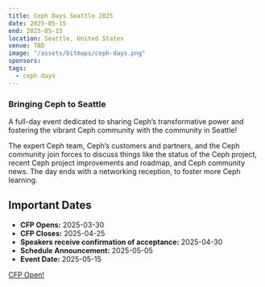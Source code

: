 ```yaml
---
title: Ceph Days Seattle 2025
date: 2025-05-15
end: 2025-05-15
location: Seattle, United States
venue: TBD
image: "/assets/bitmaps/ceph-days.png"
sponsors:
tags:
  - ceph days
---
```


### Bringing Ceph to Seattle 

A full-day event dedicated to sharing Ceph’s transformative power and fostering
the vibrant Ceph community with the community in Seattle!

The expert Ceph team, Ceph’s customers and partners, and the Ceph community
join forces to discuss things like the status of the Ceph project, recent Ceph
project improvements and roadmap, and Ceph community news. The day ends with
a networking reception, to foster more Ceph learning.

## Important Dates

- **CFP Opens:** 2025-03-30
- **CFP Closes:** 2025-04-25
- **Speakers receive confirmation of acceptance:** 2025-04-30
- **Schedule Announcement:** 2025-05-05
- **Event Date:** 2025-05-15

<a class="button" href="https://forms.gle/qQdBPe6qsuU2TSq67">CFP Open!</a>